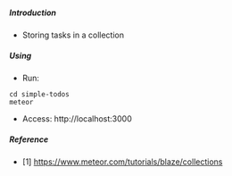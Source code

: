 ##### Introduction
- Storing tasks in a collection

##### Using
- Run:
```
cd simple-todos
meteor
```

- Access: http://localhost:3000

##### Reference
- [1] https://www.meteor.com/tutorials/blaze/collections
